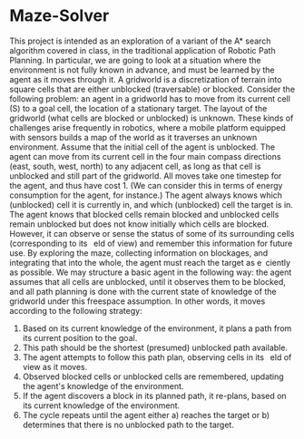 # Maze-Solver
This project is intended as an exploration of a variant of the A* search algorithm covered in class, in the traditional
application of Robotic Path Planning. In particular, we are going to look at a situation where the environment is
not fully known in advance, and must be learned by the agent as it moves through it.
A gridworld is a discretization of terrain into square cells that are either unblocked (traversable) or blocked. Consider
the following problem: an agent in a gridworld has to move from its current cell (S) to a goal cell, the location of
a stationary target. The layout of the gridworld (what cells are blocked or unblocked) is unknown. These kinds of
challenges arise frequently in robotics, where a mobile platform equipped with sensors builds a map of the world as
it traverses an unknown environment.
Assume that the initial cell of the agent is unblocked. The agent can move from its current cell in the four main
compass directions (east, south, west, north) to any adjacent cell, as long as that cell is unblocked and still part of
the gridworld. All moves take one timestep for the agent, and thus have cost 1. (We can consider this in terms of
energy consumption for the agent, for instance.) The agent always knows which (unblocked) cell it is currently in,
and which (unblocked) cell the target is in. The agent knows that blocked cells remain blocked and unblocked cells
remain unblocked but does not know initially which cells are blocked. However, it can observe or sense the
status of some of its surrounding cells (corresponding to its  eld of view) and remember this information for future
use. By exploring the maze, collecting information on blockages, and integrating that into the whole, the agent must
reach the target as e ciently as possible.
We may structure a basic agent in the following way: the agent assumes that all cells are unblocked, until it observes
them to be blocked, and all path planning is done with the current state of knowledge of the gridworld under this
freespace assumption. In other words, it moves according to the following strategy:
1) Based on its current knowledge of the environment, it plans a path from its current position to the goal.
2) This path should be the shortest (presumed) unblocked path available.
3) The agent attempts to follow this path plan, observing cells in its  eld of view as it moves.
4) Observed blocked cells or unblocked cells are remembered, updating the agent's knowledge of the environment.
5) If the agent discovers a block in its planned path, it re-plans, based on its current knowledge of the environment.
6) The cycle repeats until the agent either a) reaches the target or b) determines that there is no unblocked path
to the target.
